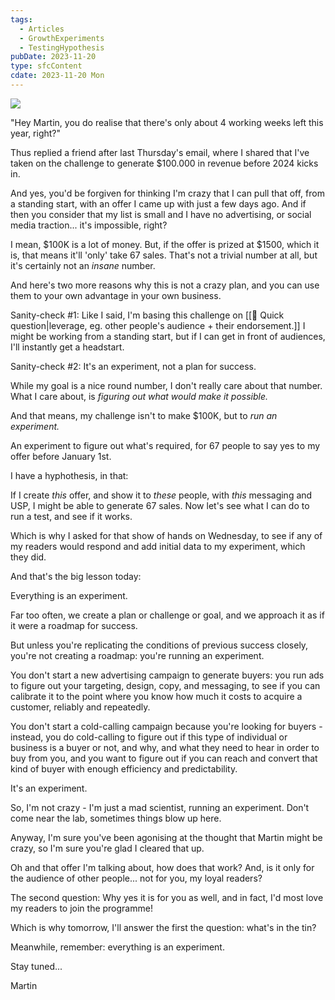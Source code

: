 ```yaml
---
tags:
  - Articles
  - GrowthExperiments
  - TestingHypothesis
pubDate: 2023-11-20
type: sfcContent
cdate: 2023-11-20 Mon
---
```


![](Media/SalesFlowCoach.app_Everything-is-an-experiment_MartinStellar.jpeg)

"Hey Martin, you do realise that there's only about 4 working weeks left this year, right?"

Thus replied a friend after last Thursday's email, where I shared that I've taken on the challenge to generate $100.000 in revenue before 2024 kicks in.

And yes, you'd be forgiven for thinking I'm crazy that I can pull that off, from a standing start, with an offer I came up with just a few days ago. And if then you consider that my list is small and I have no advertising, or social media traction... it's impossible, right?

I mean, $100K is a lot of money. But, if the offer is prized at $1500, which it is, that means it'll 'only' take 67 sales. That's not a trivial number at all, but it's certainly not an *insane* number.

And here's two more reasons why this is not a crazy plan, and you can use them to your own advantage in your own business.

Sanity-check #1: Like I said, I'm basing this challenge on [[📄 Quick question|leverage, eg. other people's audience + their endorsement.]] I might be working from a standing start, but if I ﻿can get in front of audiences, I'll instantly get a headstart.

Sanity-check #2: It's an experiment, not a plan for success.

While my goal is a nice round number, I don't really care about that number. What I care about, is *figuring out what would make it possible.*

And that means, my challenge isn't to make $100K, but to *run an experiment.*

An experiment to figure out what's required, for 67 people to say yes to my offer before January 1st.

I have a hyphothesis, in that:

If I create *this* offer, and show it to *these* people, with *this* messaging and USP, I might be able to generate 67 sales. Now let's see what I can do to run a test, and see if it works.

Which is why I asked for that show of hands on Wednesday, to see if any of my readers would respond and add initial data to my experiment, which they did.

And that's the big lesson today:

Everything is an experiment.

Far too often, we create a plan or challenge or goal, and we approach it as if it were a roadmap for success.

But unless you're replicating the conditions of previous success closely, you're not creating a roadmap: you're running an experiment.

You don't start a new advertising campaign to generate buyers: you run ads to figure out your targeting, design, copy, and messaging, to see if you can calibrate it to the point where you know how much it costs to acquire a customer, reliably and repeatedly.

You don't start a cold-calling campaign because you're looking for buyers - instead, you do cold-calling to figure out if this type of individual or business is a buyer or not, and why, and what they need to hear in order to buy from you, and you want to figure out if you can reach and convert that kind of buyer with enough efficiency and predictability.

It's an experiment.

So, I'm not crazy - I'm just a mad scientist, running an experiment. Don't come near the lab, sometimes things blow up here.

Anyway, I'm sure you've been agonising at the thought that Martin might be crazy, so I'm sure you're glad I cleared that up.

Oh and that offer I'm talking about, how does that work? And, is it only for the audience of other people... not for you, my loyal readers?

The second question: Why yes it is for you as well, and in fact, I'd most love my readers to join the programme!

Which is why tomorrow, I'll answer the first the question: what's in the tin?

Meanwhile, remember: everything is an experiment.

Stay tuned...

Martin
